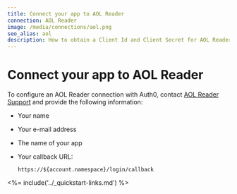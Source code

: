 ```yaml
---
title: Connect your app to AOL Reader
connection: AOL Reader
image: /media/connections/aol.png
seo_alias: aol
description: How to obtain a Client Id and Client Secret for AOL Reader.
---
```


# Connect your app to AOL Reader

To configure an AOL Reader connection with Auth0, contact [AOL Reader Support](http://help.reader.aol.com/knowledgebase) and provide the following information:

* Your name
* Your e-mail address
* The name of your app
* Your callback URL:

    `https://${account.namespace}/login/callback`

<%= include('../_quickstart-links.md') %>